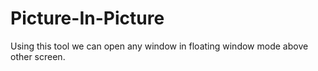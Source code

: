 # Picture-In-Picture
Using this tool we can open any window in floating window mode above other screen.
